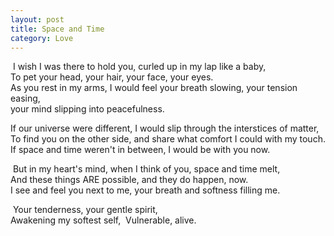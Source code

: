 ```yaml
---
layout: post
title: Space and Time
category: Love
---
```


 I wish I was there to hold you, curled up in my lap like a baby,  
To pet your head, your hair, your face, your eyes.  
As you rest in my arms, I would feel your breath slowing, your tension easing,  
your mind slipping into peacefulness. 

If our universe were different, I would slip through the interstices of matter,  
To find you on the other side, and share what comfort I could with my touch.  
If space and time weren't in between, I would be with you now. 

 But in my heart's mind, when I think of you, space and time melt,  
And these things ARE possible, and they do happen, now.  
I see and feel you next to me, your breath and softness filling me.

 Your tenderness, your gentle spirit,  
Awakening my softest self,   Vulnerable, alive.
